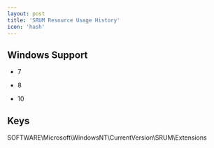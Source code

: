 ```yaml
---
layout: post
title: 'SRUM Resource Usage History'
icon: 'hash'
---
```


## Windows Support

- 7

- 8

- 10



## Keys

SOFTWARE\Microsoft\WindowsNT\CurrentVersion\SRUM\Extensions

